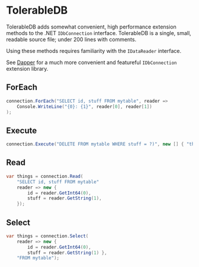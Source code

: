 TolerableDB 
===========

TolerableDB adds somewhat convenient, high performance extension methods to the .NET `IDbConnection` interface.  TolerableDB is a single, small, readable source file; under 200 lines with comments.

Using these methods requires familiarity with the `IDataReader` interface.

See [Dapper](https://code.google.com/p/dapper-dot-net/) for a much more convenient and featureful `IDbConnection` extension library.

ForEach
--------

```csharp
connection.ForEach("SELECT id, stuff FROM mytable", reader =>
    Console.WriteLine("{0}: {1}", reader[0], reader[1])
);
```

Execute
--------

```csharp
connection.Execute("DELETE FROM mytable WHERE stuff = ?)", new [] { "things" }));
```

Read
-----

```csharp
var things = connection.Read(
    "SELECT id, stuff FROM mytable"
	reader => new { 
        id = reader.GetInt64(0), 
        stuff = reader.GetString(1), 
    });
```

Select
-------

```csharp
var things = connection.Select(
    reader => new { 
        id = reader.GetInt64(0), 
        stuff = reader.GetString(1) }, 
    "FROM mytable");
```


